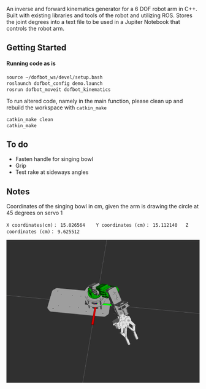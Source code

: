 An inverse and forward kinematics generator for a 6 DOF robot arm in C++. Built with existing libraries and tools of the robot and utilizing ROS.
Stores the joint degrees into a text file to be used in a Jupiter Notebook that controls the robot arm.

## Getting Started

#### Running code as is

```
source ~/dofbot_ws/devel/setup.bash
roslaunch dofbot_config demo.launch
rosrun dofbot_moveit dofbot_kinematics
```

To run altered code, namely in the main function, please clean up and rebuild the workspace with `catkin_make`

```
catkin_make clean
catkin_make
```

## To do
* Fasten handle for singing bowl
* Grip
* Test rake at sideways angles

## Notes
Coordinates of the singing bowl in cm, given the arm is drawing the circle at 45 degrees on servo 1
```
X coordinates(cm)： 15.026564	Y coordinates (cm)： 15.112140	Z coordinates (cm)： 9.625512
```

![Ros Arm at 45 degrees](https://raw.githubusercontent.com/robinpx/chronus/main/arm-movement/rosarm45.png)
